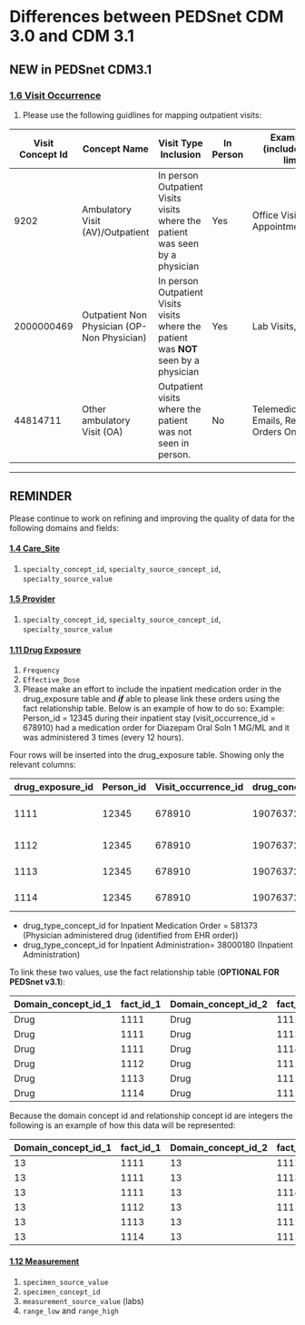 
# Differences between PEDSnet CDM 3.0 and CDM 3.1

## NEW in PEDSnet CDM3.1

### [1.6 Visit Occurrence](Pedsnet_CDM_ETL_Conventions.md#16-visit_occurrence)
1. Please use the following guidlines for mapping outpatient visits:

Visit Concept Id |Concept Name| Visit Type Inclusion | In Person| Examples/Logic (includes but is not limited to)
--- | --- | --- | --- | ---
9202 |Ambulatory Visit (AV)/Outpatient | In person Outpatient Visits visits where the patient was seen by a physician  |Yes| Office Visits or Appointments
2000000469 |Outpatient Non Physician (OP-Non Physician) | In person Outpatient Visits visits where the patient was **NOT** seen by a physician  |Yes| Lab Visits, Radiology
44814711 |Other ambulatory Visit (OA) | Outpatient visits where the patient was not seen in person.|No| Telemedicine,Telephone, Emails, Refills and Orders Only Encounters

***

## REMINDER

Please continue to work on refining and improving the quality of data for the following domains and fields:

#### [1.4 Care_Site](Pedsnet_CDM_ETL_Conventions.md#14-caresite)
1. `specialty_concept_id`, `specialty_source_concept_id`, `specialty_source_value`

#### [1.5 Provider](Pedsnet_CDM_ETL_Conventions.md#15-provider-1)
1. `specialty_concept_id`, `specialty_source_concept_id`, `specialty_source_value`

#### [1.11 Drug Exposure](Pedsnet_CDM_ETL_Conventions.md#111-drug-exposure-1)
1. `Frequency`
2. `Effective_Dose`
3. Please make an effort to include the inpatient medication order in the drug_exposure table and ***if*** able to please link these orders using the fact relationship table. Below is an example of how to do so:
Example: Person_id = 12345 during their inpatient stay (visit_occurrence_id = 678910) had a medication order for Diazepam Oral Soln 1 MG/ML and it was administered 3 times (every 12 hours).

Four rows will be inserted into the drug_exposure table. Showing only the relevant columns:

drug_exposure_id | Person_id | Visit_occurrence_id | drug_concept_id | drug_type_concept_id |effective_drug_dose
 --- | --- | --- | --- | --- | --- |
1111 | 12345 | 678910 | 19076372 |581373 (Physician Administered-EHR Order)|0.12 |  
1112 | 12345 | 678910 | 19076372 | 38000180 (Inpatient Administration) | 0.12 |
1113 | 12345 | 678910 | 19076372 | 38000180 (Inpatient Administration) |0.12 |
1114 | 12345 | 678910 | 19076372 | 38000180 (Inpatient Administration) |0.12|

- drug_type_concept_id for Inpatient Medication Order = 581373 (Physician administered drug (identified from EHR order))
- drug_type_concept_id for Inpatient Administration= 38000180 (Inpatient Administration)

To link these two values, use the fact relationship table (**OPTIONAL FOR PEDSnet v3.1**):

Domain_concept_id_1 | fact_id_1 | Domain_concept_id_2 | fact_id_2 | relationship_concept_id
--- | --- | --- | --- | ---
Drug | 1111 | Drug  | 1112 |  Occurrence of
Drug|  1111 | Drug | 1113 |  Occurrence of
Drug | 1111| Drug |  1114 |  Occurrence of
Drug| 1112 | Drug| 1111 |  Subsumes
Drug| 1113 | Drug | 1111 |  Subsumes
Drug| 1114 | Drug | 1111 |  Subsumes

Because the domain concept id and relationship concept id are integers the following is an example of how this data will be represented:

Domain_concept_id_1 | fact_id_1 | Domain_concept_id_2 | fact_id_2 | relationship_concept_id
--- | --- | --- | --- | ---
13 | 1111 | 13 | 1112 |  44818848
13|  1111 | 13 | 1113 |  44818848
13 | 1111| 13 |  1114 | 44818848
13| 1112 | 13 | 1111 |  44818723 
13| 1113 | 13 | 1111 |  44818723 
13| 1114 | 13 | 1111 |  44818723 


#### [1.12 Measurement](Pedsnet_CDM_ETL_Conventions.md#112-measurement-1)
1. `specimen_source_value`
2. `specimen_concept_id`
3. `measurement_source_value` (labs)
4. `range_low` and `range_high` 
